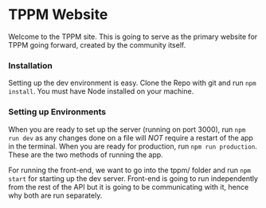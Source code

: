 # TPPM Website

Welcome to the TPPM site. This is going to serve as the primary website for TPPM going forward, created by the community itself.

### Installation

Setting up the dev environment is easy. Clone the Repo with git and run `npm install`. You must have Node installed on your machine.

### Setting up Environments

When you are ready to set up the server (running on port 3000), run `npm run dev` as any changes done on a file will _NOT_ require a restart of the app in the terminal. When you are ready for production, run `npm run production`. These are the two methods of running the app.

For running the front-end, we want to go into the tppm/ folder and run `npm start` for starting up the dev server. Front-end is going to run independently from the rest of the API but it is going to be communicating with it, hence why both are run separately.
